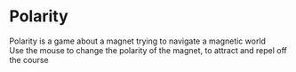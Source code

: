 # Polarity
Polarity is a game about a magnet trying to navigate a magnetic world
<br>
Use the mouse to change the polarity of the magnet, to attract and repel off the course
